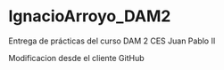 # IgnacioArroyo_DAM2

Entrega de prácticas del curso DAM 2 CES Juan Pablo II

Modificacion desde el cliente GitHub
